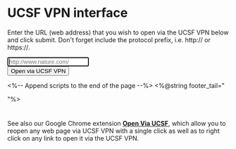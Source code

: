 # UCSF VPN interface

Enter the URL (web address) that you wish to open via the UCSF VPN
below and click submit.  Don't forget include the protocol prefix, i.e. http://
or https://.

<form id="vpnform" role="form">
  <div class="form-group">
   <input id="vpnurl" type="url" class="form-control" placeholder="http://www.nature.com/" autofocus/>
  </div>
  <button type="submit" class="btn btn-primary">Open via UCSF VPN</button>
</form>

<%-- Append scripts to the end of the page --%>
<%@string footer_tail="
<script>
$('#vpnform').submit(function(event) {
  event.preventDefault();
  var url = 'http://cbc.ucsf.edu/vpn/' + $('#vpnurl').val();
  window.location.href = url;
});
</script>
"%>


<div class="alert alert-info" role="alert" style="margin-top: 5ex;">
See also our Google Chrome extension <strong><a
href="https://chrome.google.com/webstore/detail/open-via-ucsf/ljeagphcbbhcgbceadakcimpmaahakma">Open
Via UCSF</a></strong>, which allow you to reopen any web page via UCSF VPN with
a single click as well as to right click on any link to open it via the UCSF VPN.
</div>


